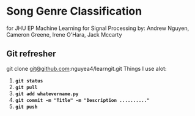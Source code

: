 # Song Genre Classification 
for JHU EP Machine Learning for Signal Processing
by: Andrew Nguyen, Cameron Greene, Irene O'Hara, Jack Mccarty

## Git refresher
git clone git@github.com:nguyea4/learngit.git
Things I use alot:  
1. **`git status`**
2. **`git pull`**
3. **`git add whatevername.py`**
4. **`git commit -m "Title" -m "Description .........."`**
5. **`git push`**
